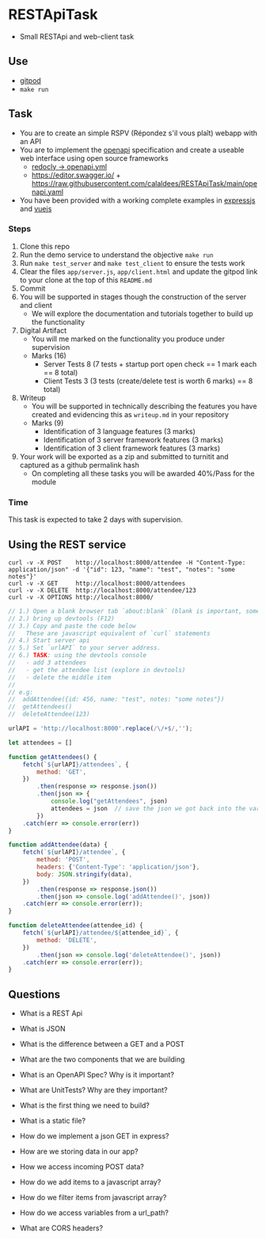 # RESTApiTask
* Small RESTApi and web-client task

Use
---

* [gitpod](https://gitpod.io#https://github.com/calaldees/RESTApiTask)
* `make run`

Task
----

* You are to create an simple RSPV (Répondez s'il vous plaît) webapp with an API
* You are to implement the [openapi](https://swagger.io/specification/) specification and create a useable web interface using open source frameworks
    * [redocly -> openapi.yml](https://redocly.github.io/redoc/?url=https://raw.githubusercontent.com/calaldees/RESTApiTask/main/openapi.yaml)
    * https://editor.swagger.io/ + https://raw.githubusercontent.com/calaldees/RESTApiTask/main/openapi.yaml
* You have been provided with a working complete examples in [expressjs](https://expressjs.com/) and [vuejs](https://vuejs.org/)

### Steps
1. Clone this repo
2. Run the demo service to understand the objective `make run`
3. Run  `make test_server` and `make test_client` to ensure the tests work
4. Clear the files `app/server.js`,  `app/client.html` and update the gitpod link to your clone at the top of this `README.md`
5. Commit
6. You will be supported in stages though the construction of the server and client
    * We will explore the documentation and tutorials together to build up the functionality
7. Digital Artifact
    * You will me marked on the functionality you produce under supervision
    * Marks (16)
        * Server Tests 8 (7 tests + startup port open check == 1 mark each == 8 total)
        * Client Tests 3 (3 tests (create/delete test is worth 6 marks) == 8 total)
8. Writeup
    * You will be supported in technically describing the features you have created and evidencing this as `writeup.md` in your repository
    * Marks (9)
        * Identification of 3 language features (3 marks)
        * Identification of 3 server framework features (3 marks)
        * Identification of 3 client framework features (3 marks)
9. Your work will be exported as a zip and submitted to turnitit and captured as a github permalink hash
    * On completing all these tasks you will be awarded 40%/Pass for the module


### Time
This task is expected to take 2 days with supervision.


Using the REST service
----------------------

```
curl -v -X POST    http://localhost:8000/attendee -H "Content-Type: application/json" -d '{"id": 123, "name": "test", "notes": "some notes"}'
curl -v -X GET     http://localhost:8000/attendees
curl -v -X DELETE  http://localhost:8000/attendee/123
curl -v -X OPTIONS http://localhost:8000/
```


```javascript
// 1.) Open a blank browser tab `about:blank` (blank is important, some websites have security policies)
// 2.) bring up devtools (F12)
// 3.) Copy and paste the code below
//   These are javascript equivalent of `curl` statements
// 4.) Start server api
// 5.) Set `urlAPI` to your server address.
// 6.) TASK: using the devtools console
//   - add 3 attendees
//   - get the attendee list (explore in devtools)
//   - delete the middle item
//
// e.g:
//  addAttendee({id: 456, name: "test", notes: "some notes"})
//  getAttendees()
//  deleteAttendee(123)

urlAPI = 'http://localhost:8000'.replace(/\/+$/,'');

let attendees = []

function getAttendees() {
    fetch(`${urlAPI}/attendees`, {
        method: 'GET',
    })
        .then(response => response.json())
        .then(json => {
            console.log("getAttendees", json)
            attendees = json  // save the json we got back into the variable `attendees`
        })
    .catch(err => console.error(err))
}

function addAttendee(data) {
    fetch(`${urlAPI}/attendee`, {
        method: 'POST',
        headers: {'Content-Type': 'application/json'},
        body: JSON.stringify(data),
    })
        .then(response => response.json())
        .then(json => console.log('addAttendee()', json))
    .catch(err => console.error(err));
}

function deleteAttendee(attendee_id) {
    fetch(`${urlAPI}/attendee/${attendee_id}`, {
        method: 'DELETE',
    })
        .then(json => console.log('deleteAttendee()', json))
    .catch(err => console.error(err));
}
```

Questions
---------

* What is a REST Api
* What is JSON
* What is the difference between a GET and a POST
* What are the two components that we are building

* What is an OpenAPI Spec? Why is it important?
* What are UnitTests? Why are they important?
* What is the first thing we need to build?

* What is a static file?
* How do we implement a json GET in express?
* How are we storing data in our app?

* How we access incoming POST data?
* How do we add items to a javascript array?
* How do we filter items from javascript array?
* How do we access variables from a url_path?

* What are CORS headers?


